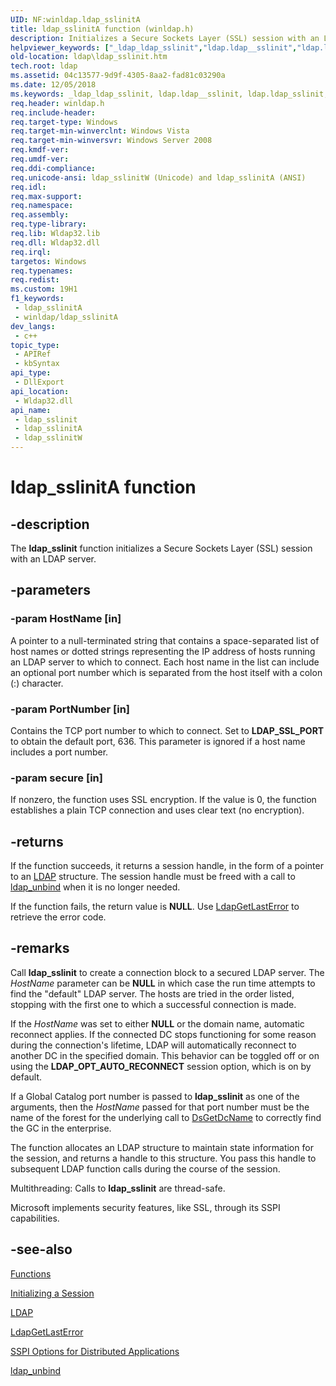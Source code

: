 ```yaml
---
UID: NF:winldap.ldap_sslinitA
title: ldap_sslinitA function (winldap.h)
description: Initializes a Secure Sockets Layer (SSL) session with an LDAP server.
helpviewer_keywords: ["_ldap_ldap_sslinit","ldap.ldap__sslinit","ldap.ldap_sslinit","ldap_sslinit","ldap_sslinit function [LDAP]","ldap_sslinitA","ldap_sslinitW","winldap/ldap_sslinit","winldap/ldap_sslinitA","winldap/ldap_sslinitW"]
old-location: ldap\ldap_sslinit.htm
tech.root: ldap
ms.assetid: 04c13577-9d9f-4305-8aa2-fad81c03290a
ms.date: 12/05/2018
ms.keywords: _ldap_ldap_sslinit, ldap.ldap__sslinit, ldap.ldap_sslinit, ldap_sslinit, ldap_sslinit function [LDAP], ldap_sslinitA, ldap_sslinitW, winldap/ldap_sslinit, winldap/ldap_sslinitA, winldap/ldap_sslinitW
req.header: winldap.h
req.include-header: 
req.target-type: Windows
req.target-min-winverclnt: Windows Vista
req.target-min-winversvr: Windows Server 2008
req.kmdf-ver: 
req.umdf-ver: 
req.ddi-compliance: 
req.unicode-ansi: ldap_sslinitW (Unicode) and ldap_sslinitA (ANSI)
req.idl: 
req.max-support: 
req.namespace: 
req.assembly: 
req.type-library: 
req.lib: Wldap32.lib
req.dll: Wldap32.dll
req.irql: 
targetos: Windows
req.typenames: 
req.redist: 
ms.custom: 19H1
f1_keywords:
 - ldap_sslinitA
 - winldap/ldap_sslinitA
dev_langs:
 - c++
topic_type:
 - APIRef
 - kbSyntax
api_type:
 - DllExport
api_location:
 - Wldap32.dll
api_name:
 - ldap_sslinit
 - ldap_sslinitA
 - ldap_sslinitW
---
```


# ldap_sslinitA function


## -description

The <b>ldap_sslinit</b> function initializes a Secure Sockets Layer (SSL) session with an LDAP server.

## -parameters

### -param HostName [in]

A pointer to a null-terminated string that contains a space-separated list of host names or dotted strings representing the IP address of hosts running an LDAP server to which to connect. Each host name in the list can include an optional port number which is separated from the host itself with a colon (:) character.

### -param PortNumber [in]

Contains the TCP port number to which to connect. Set to <b>LDAP_SSL_PORT</b> to obtain the default port, 636. This parameter is ignored if a host name includes a port number.

### -param secure [in]

If nonzero, the function uses SSL encryption. If the value is 0, the function establishes a plain TCP connection and uses clear text (no encryption).

## -returns

If the function succeeds, it returns a session handle, in the form of a pointer to an 
<a href="/previous-versions/windows/desktop/api/winldap/ns-winldap-ldap">LDAP</a> structure. The session handle must be freed with a call to <a href="/previous-versions/windows/desktop/api/winldap/nf-winldap-ldap_unbind">ldap_unbind</a> when it is no longer needed.

If the function fails, the return value is <b>NULL</b>. Use 
<a href="/previous-versions/windows/desktop/api/winldap/nf-winldap-ldapgetlasterror">LdapGetLastError</a> to retrieve the error code.

## -remarks

Call <b>ldap_sslinit</b> to create a connection block to a secured LDAP server. The <i>HostName</i> parameter can be <b>NULL</b> in which case the run time attempts to find the "default" LDAP server. The hosts are tried in the order listed, stopping with the first one to which a successful connection is made.

If the <i>HostName</i> was set to either <b>NULL</b> or the domain name, automatic reconnect applies. If the connected DC stops functioning for some reason during the connection's lifetime, LDAP will automatically reconnect to another DC in the specified domain. This behavior can be toggled off or on using the <b>LDAP_OPT_AUTO_RECONNECT</b> session option, which is on by default.

If a Global Catalog port number is passed to <b>ldap_sslinit</b> as one of the arguments, then the <i>HostName</i> passed for that port number must be the name of the forest for the underlying call to <a href="/windows/desktop/api/dsgetdc/nf-dsgetdc-dsgetdcnamea">DsGetDcName</a> to correctly find the GC in the enterprise.

The function allocates an LDAP structure to maintain state information for the session, and returns a handle to this structure. You pass this handle to subsequent LDAP function calls during the course of the session.

Multithreading: Calls to <b>ldap_sslinit</b> are thread-safe.

Microsoft implements security features, like SSL, through its SSPI capabilities.

## -see-also

<a href="/previous-versions/windows/desktop/ldap/functions">Functions</a>



<a href="/previous-versions/windows/desktop/ldap/initializing-a-session">Initializing a Session</a>



<a href="/previous-versions/windows/desktop/api/winldap/ns-winldap-ldap">LDAP</a>



<a href="/previous-versions/windows/desktop/api/winldap/nf-winldap-ldapgetlasterror">LdapGetLastError</a>



<a href="/windows/desktop/SecAuthN/sspi-options-for-distributed-applications">SSPI Options for Distributed Applications</a>



<a href="/previous-versions/windows/desktop/api/winldap/nf-winldap-ldap_unbind">ldap_unbind</a>